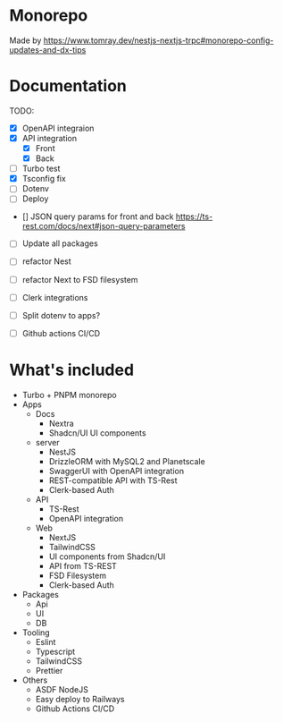 # Monorepo
Made by https://www.tomray.dev/nestjs-nextjs-trpc#monorepo-config-updates-and-dx-tips
# Documentation
TODO:
- [x] OpenAPI integraion
- [x] API integration
    - [x] Front
    - [x] Back
- [ ] Turbo test
- [x] Tsconfig fix
- [ ] Dotenv
- [ ] Deploy
- [] JSON query params for front and back https://ts-rest.com/docs/next#json-query-parameters 
- [ ] Update all packages
- [ ] refactor Nest
- [ ] refactor Next to FSD filesystem
- [ ] Clerk integrations
- [ ] Split dotenv to apps?
- [ ] Github actions CI/CD


# What's included
- Turbo + PNPM monorepo
- Apps
    - Docs
        - Nextra
        - Shadcn/UI UI components
    - server
        - NestJS
        - DrizzleORM with MySQL2 and Planetscale
        - SwaggerUI with OpenAPI integration
        - REST-compatible API with TS-Rest
        - Clerk-based Auth
    - API
        - TS-Rest
        - OpenAPI integration
    - Web
        - NextJS
        - TailwindCSS
        - UI components from Shadcn/UI
        - API from TS-REST
        - FSD Filesystem
        - Clerk-based Auth
- Packages
    - Api
    - UI
    - DB
- Tooling
    - Eslint
    - Typescript
    - TailwindCSS
    - Prettier
- Others
    - ASDF NodeJS
    - Easy deploy to Railways
    - Github Actions CI/CD